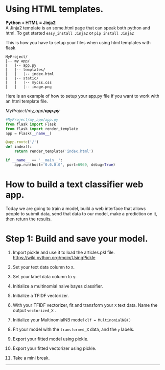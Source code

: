 
# Using HTML templates.  
**Python + HTML = Jinja2**  
A Jinja2 template is an some.html page that can speak both python and html.
To get started  `easy_install Jinja2` or `pip install Jinja2`

This is how you have to setup your files when using html templates with flask.
```
MyProject/
|-- my_app/
|   |-- app.py
|   |-- templates/
|   |   |-- index.html
|   |-- static/
|   |   |-- mycss.css
|   |   |-- image.png
```
Here is an example of how to setup your app.py file if you want to work with an html template file.  

*MyProject/my_app/**app.py***
```python
#MyProject/my_app/app.py
from flask import Flask
from flask import render_template
app = Flask(__name__)

@app.route('/')
def index():
    return render_template('index.html')

if __name__ == '__main__':
    app.run(host='0.0.0.0', port=6969, debug=True)
```





# How to build a text classifier web app.  
Today we are going to train a model, build a web interface that allows people to submit data, send that data to our model, make a prediction on it, then return the results.  

# Step 1: Build and save your model.  
1. Import pickle and use it to load the articles.pkl file.
https://wiki.python.org/moin/UsingPickle

2. Set your text data column to `X`.

3. Set your label data column to `y`.

2. Initialize a multinomial naive bayes classifier.  

3. Initialize a TFIDF vectorizer.

4. With your TFIDF vectorizer, fit and transform your `X` text data. Name the output `vectorized_X`
.
5.  Initialize your MultinomialNB model
```clf = MultinomialNB()```

6.  Fit your model with the `transformed_X` data, and the `y` labels.  

7.  Export your fitted model using pickle.

8.  Export your fitted vectorizer using pickle.

9.  Take a mini break.
---
<br>
<br>
<br>
